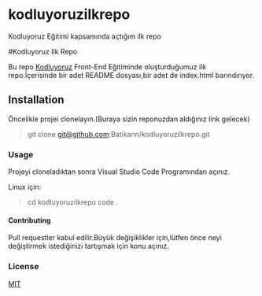 # kodluyoruzilkrepo
Kodluyoruz Eğitimi kapsamında açtığım ilk repo

#Kodluyoruz Ilk Repo

Bu repo [Kodluyoruz](https://www.kodluyoruz.org) Front-End Eğitiminde oluşturduğumuz ilk repo.İçerisinde bir adet 
README dosyası,bir adet de index.html barındırıyor.  

## Installation   

Öncelikle projei clonelayın.(Buraya sizin reponuzdan aldığınız link gelecek)
> git clone git@github.com:Batikann/kodluyoruzilkrepo.git

### Usage

Projeyi cloneladıktan sonra Visual Studio Code Programından açınız.

Linux için:

> cd kodluyoruzilkrepo code .

#### Contributing

Pull requestler kabul edilir.Büyük değişiklikler için,lütfen önce neyi değiştirmek istediğinizi tartışmak için konu açınız.

### License

[MIT](https://github.com/git/git-scm.com/blob/main/MIT-LICENSE.txt)

